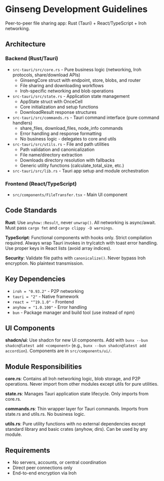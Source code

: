 # Ginseng Development Guidelines

Peer-to-peer file sharing app: Rust (Tauri) + React/TypeScript + Iroh networking.

## Architecture
### Backend (Rust/Tauri)
- `src-tauri/src/core.rs` - Pure business logic (networking, Iroh protocols, share/download APIs)
  - GinsengCore struct with endpoint, store, blobs, and router
  - File sharing and downloading workflows
  - Iroh-specific networking and blob operations
- `src-tauri/src/state.rs` - Application state management
  - AppState struct with OnceCell<GinsengCore>
  - Core initialization and setup functions
  - DownloadResult response structures
- `src-tauri/src/commands.rs` - Tauri command interface (pure command handlers)
  - share_files, download_files, node_info commands
  - Error handling and response formatting
  - No business logic - delegates to core and utils
- `src-tauri/src/utils.rs` - File and path utilities
  - Path validation and canonicalization
  - File name/directory extraction
  - Downloads directory resolution with fallbacks
  - Generic utility functions (calculate_total_size, etc.)
- `src-tauri/src/lib.rs` - Tauri app setup and module orchestration

### Frontend (React/TypeScript)
- `src/components/FileTransfer.tsx` - Main UI component

## Code Standards
**Rust**: Use `anyhow::Result`, never `unwrap()`. All networking is async/await. Must pass `cargo fmt` and `cargo clippy -D warnings`.

**TypeScript**: Functional components with hooks only. Strict compilation required. Always wrap Tauri invokes in try/catch with toast error handling. Use proper keys in React lists (avoid array indices).

**Security**: Validate file paths with `canonicalize()`. Never bypass Iroh encryption. No plaintext transmission.

## Key Dependencies
- `iroh = "0.93.2"` - P2P networking
- `tauri = "2"` - Native framework  
- `react = "^19.1.0"` - Frontend
- `anyhow = "1.0.100"` - Error handling
- `bun` - Package manager and build tool (use instead of npm)

## UI Components
**shadcn/ui**: Use shadcn for new UI components. Add with `bunx --bun shadcn@latest add <component>` (e.g., `bunx --bun shadcn@latest add accordion`). Components are in `src/components/ui/`.

## Module Responsibilities
**core.rs**: Contains all Iroh networking logic, blob storage, and P2P operations. Never import from other modules except utils for pure utilities.

**state.rs**: Manages Tauri application state lifecycle. Only imports from core.rs.

**commands.rs**: Thin wrapper layer for Tauri commands. Imports from state.rs and utils.rs. No business logic.

**utils.rs**: Pure utility functions with no external dependencies except standard library and basic crates (anyhow, dirs). Can be used by any module.

## Requirements
- No servers, accounts, or central coordination
- Direct peer connections only
- End-to-end encryption via Iroh
